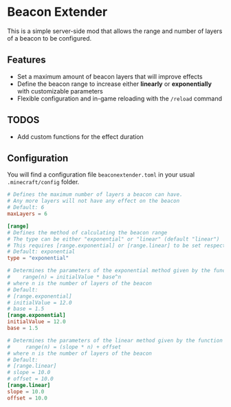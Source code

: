 # Beacon Extender

This is a simple server-side mod that allows the range and number of layers of a
beacon to be configured.

## Features

- Set a maximum amount of beacon layers that will improve effects
- Define the beacon range to increase either **linearly** or **exponentially**
  with customizable parameters
- Flexible configuration and in-game reloading with the `/reload` command

## TODOS

- Add custom functions for the effect duration

## Configuration

You will find a configuration file `beaconextender.toml` in your usual
`.minecraft/config` folder.

```toml
# Defines the maximum number of layers a beacon can have.
# Any more layers will not have any effect on the beacon
# Default: 6
maxLayers = 6

[range]
# Defines the method of calculating the beacon range
# The type can be either "exponential" or "linear" (default "linear")
# This requires [range.exponential] or [range.linear] to be set respectivley.
# Default: exponential
type = "exponential"

# Determines the parameters of the exponential method given by the function
#    range(n) = initialValue * base^n
# where n is the number of layers of the beacon
# Default:
# [range.exponential]
# initialValue = 12.0
# base = 1.5
[range.exponential]
initialValue = 12.0
base = 1.5

# Determines the parameters of the linear method given by the function
#     range(n) = (slope * n) + offset
# where n is the number of layers of the beacon
# Default:
# [range.linear]
# slope = 10.0
# offset = 10.0
[range.linear]
slope = 10.0
offset = 10.0
```
